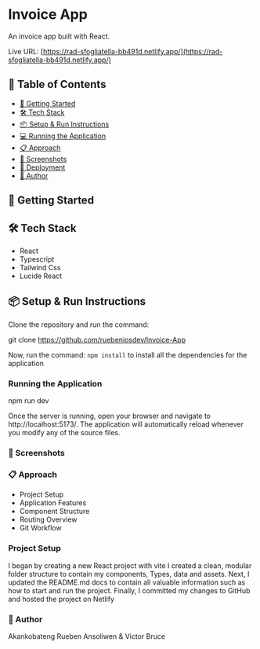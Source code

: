 # Invoice App

An invoice app built with React.

Live URL: [https://rad-sfogliatella-bb491d.netlify.app/](https://rad-sfogliatella-bb491d.netlify.app/)

## 📌 Table of Contents

- [🚀 Getting Started](#-getting-started)
- [🛠 Tech Stack](#-tech-stack)
- [📦 Setup & Run Instructions](#-setup-run-instructions)
- [💻 Running the Application](#-running-the-application)
- [📋 Approach](#-approach)
- [📸 Screenshots](#-screenshots)
- [🚀 Deployment](#-deployment)
- [👤 Author](#-author)

## 🚀 Getting Started

## 🛠 Tech Stack
- React
- Typescript
- Tailwind Css
-  Lucide React

## 📦 Setup & Run Instructions

Clone the repository and run the command:

git clone https://github.com/ruebeniosdev/Invoice-App

Now, run the command:
`npm install` to install all the dependencies for the application

### Running the Application
npm run dev

Once the server is running, open your browser and navigate to http://localhost:5173/. The application will automatically reload whenever you modify any of the source files.

### 📸 Screenshots
### 📋 Approach
- Project Setup
- Application Features
- Component Structure
- Routing Overview
-  Git Workflow

### Project Setup
I began by creating a new React project with vite
I created a clean, modular folder structure to contain my components, Types,  data and assets. 
Next, I updated the README.md docs to contain all valuable information such as how to start and run the project.
Finally, I committed my changes to GitHub and hosted the project on Netlify 

### 👤 Author
Akankobateng Rueben Ansoliwen & Victor Bruce
